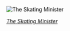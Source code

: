
![The Skating Minister](https://upload.wikimedia.org/wikipedia/commons/thumb/7/75/The_Skating_Minister.jpg/525px-The_Skating_Minister.jpg)

*[The Skating Minister](https://wikipedia.org/wiki/File:The_Skating_Minister.jpg)*
